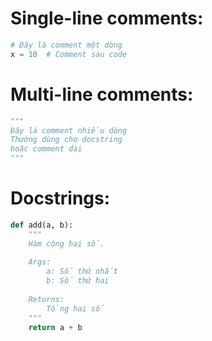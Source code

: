 # Single-line comments:

```python
# Đây là comment một dòng
x = 10  # Comment sau code
```

# Multi-line comments:

```python
"""
Đây là comment nhiều dòng
Thường dùng cho docstring
hoặc comment dài
"""
```

# Docstrings:

```python
def add(a, b):
    """
    Hàm cộng hai số.
    
    Args:
        a: Số thứ nhất
        b: Số thứ hai
        
    Returns:
        Tổng hai số
    """
    return a + b
```